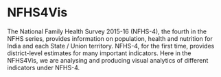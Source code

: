 # NFHS4Vis
The National Family Health Survey 2015-16 (NFHS-4), the fourth in the NFHS series, provides information on population, health and nutrition for India and each State / Union territory. NFHS-4, for the first time, provides district-level estimates for many important indicators. Here in the NFHS4Vis, we are analysing and producing visual analytics of different indicators under NFHS-4.
